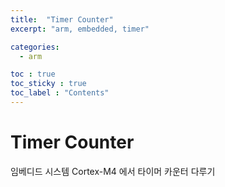 ```yaml
---
title:  "Timer Counter"
excerpt: "arm, embedded, timer"

categories:
  - arm

toc : true
toc_sticky : true
toc_label : "Contents"
---
```


# Timer Counter

임베디드 시스템 Cortex-M4 에서 타이머 카운터 다루기